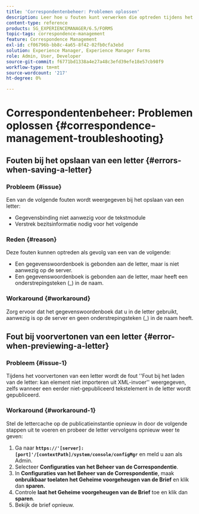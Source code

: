 ```yaml
---
title: 'Correspondentenbeheer: Problemen oplossen'
description: Leer hoe u fouten kunt verwerken die optreden tijdens het opslaan van een brief in een AEM Forms-omgeving.
content-type: reference
products: SG_EXPERIENCEMANAGER/6.5/FORMS
topic-tags: correspondence-management
feature: Correspondence Management
exl-id: cf06796b-bb8c-4a65-8f42-02fb0cfa3ebd
solution: Experience Manager, Experience Manager Forms
role: Admin, User, Developer
source-git-commit: f6771bd1338a4e27a48c3efd39efe18e57cb98f9
workflow-type: tm+mt
source-wordcount: '217'
ht-degree: 0%

---
```


# Correspondentenbeheer: Problemen oplossen {#correspondence-management-troubleshooting}

## Fouten bij het opslaan van een letter {#errors-when-saving-a-letter}

### Probleem {#issue}

Een van de volgende fouten wordt weergegeven bij het opslaan van een letter:

* Gegevensbinding niet aanwezig voor de tekstmodule
* Verstrek bezitsinformatie nodig voor het volgende

### Reden {#reason}

Deze fouten kunnen optreden als gevolg van een van de volgende:

* Een gegevenswoordenboek is gebonden aan de letter, maar is niet aanwezig op de server.
* Een gegevenswoordenboek is gebonden aan de letter, maar heeft een onderstrepingsteken (_) in de naam.

### Workaround {#workaround}

Zorg ervoor dat het gegevenswoordenboek dat u in de letter gebruikt, aanwezig is op de server en geen onderstrepingsteken (_) in de naam heeft.

## Fout bij voorvertonen van een letter {#error-when-previewing-a-letter}

### Probleem {#issue-1}

Tijdens het voorvertonen van een letter wordt de fout &#39;&#39;Fout bij het laden van de letter: kan element niet importeren uit XML-invoer&#39;&#39; weergegeven, zelfs wanneer een eerder niet-gepubliceerd tekstelement in de letter wordt gepubliceerd.

### Workaround {#workaround-1}

Stel de lettercache op de publicatieinstantie opnieuw in door de volgende stappen uit te voeren en probeer de letter vervolgens opnieuw weer te geven:

1. Ga naar **`https://'[server]:[port]'/[contextPath]/system/console/configMgr`** en meld u aan als Admin.
1. Selecteer **Configuraties van het Beheer van de Correspondentie**.
1. In **Configuraties van het Beheer van de Correspondentie**, maak **onbruikbaar toelaten het Geheime voorgeheugen van de Brief** en klik dan **sparen.**
1. Controle **laat het Geheime voorgeheugen van de Brief** toe en klik dan **sparen**.
1. Bekijk de brief opnieuw.
